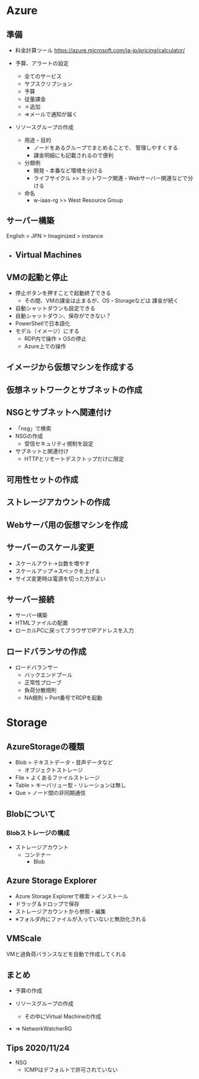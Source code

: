 # Azure
## 準備
- 料金計算ツール
https://azure.microsoft.com/ja-jp/pricing/calculator/

- 予算、アラートの設定
    - 全てのサービス
    - サブスクリプション
    - 予算
    - 従量課金
    - ＋追加
    - =>メールで通知が届く

- リソースグループの作成
  - 用途・目的
    - ノードをあるグループでまとめることで、
    管理しやすくする
    - 課金明細にも記載されるので便利
  - 分類例
    - 開発・本番など環境を分ける
    - ライフサイクル >> ネットワーク関連・Webサーバー関連などで分ける
  - 命名
    - w-iaas-rg >> West Resource Group

## サーバー構築
English > JPN > Imaginized > instance

- Virtual Machines
  - 
## VMの起動と停止
- 停止ボタンを押すことで起動終了できる
  - その間、VMの課金は止まるが、OS・Storageなどは
  課金が続く
- 自動シャットダウンも設定できる
- 自動シャットダウン、保存ができない？
- PowerShellで日本語化
- モデル（イメージ）にする
  - RDP内で操作 > OSの停止
  - Azure上での操作

## イメージから仮想マシンを作成する


## 仮想ネットワークとサブネットの作成

## NSGとサブネットへ関連付け
  - 「nsg」で検索
  - NSGの作成
    - 受信セキュリティ規制を設定
  - サブネットと関連付け
    - HTTPとリモートデスクトップだけに限定

## 可用性セットの作成
## ストレージアカウントの作成
## Webサーバ用の仮想マシンを作成
## サーバーのスケール変更
- スケールアウト→台数を増やす
- スケールアップ→スペックを上げる
- サイズ変更時は電源を切った方がよい

## サーバー接続
- サーバー構築
- HTMLファイルの配置
- ローカルPCに戻ってブラウザでIPアドレスを入力

## ロードバランサの作成
- ロードバランサー
  - バックエンドプール
  - 正常性プローブ
  - 負荷分散規則
  - NA規則 > Port番号でRDPを起動

# Storage
## AzureStorageの種類
- Blob > テキストデータ・音声データなど
  - オブジェクトストレージ
- File > よくあるファイルストレージ
- Table > キーバリュー型・リレーションは無し
- Que > ノード間の非同期通信

## Blobについて
### Blobストレージの構成
- ストレージアカウント
  - コンテナー
    - Blob

## Azure Storage Explorer
- Azure Storage Explorerで検索 > インストール
- ドラッグ＆ドロップで保存
- ストレージアカウントから参照・編集
- ※フォルダ内にファイルが入っていないと無効化される

## VMScale 
VMと過負荷バランスなどを自動で作成してくれる

## 



## まとめ
- 予算の作成
- リソースグループの作成
  - その中にVirtual Machineの作成

- => NetworkWatcherRG

## Tips 2020/11/24
- NSG
  - ICMPはデフォルトで許可されていない
